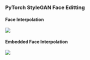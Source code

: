 ### PyTorch StyleGAN Face Editting

#### Face Interpolation

<img src="https://user-images.githubusercontent.com/16822641/105271326-a722b580-5bda-11eb-9433-7f23c54b9298.png"/>

#### Embedded Face Interpolation

<img src="https://user-images.githubusercontent.com/16822641/105272316-73e12600-5bdc-11eb-86b2-ac2b3484e4a9.png"/>
